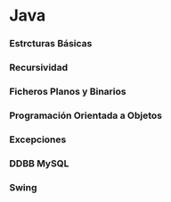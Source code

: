 # Java

### Estrcturas Básicas
### Recursividad
### Ficheros Planos y Binarios
### Programación Orientada a Objetos
### Excepciones
### DDBB MySQL
### Swing
